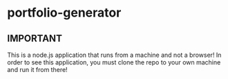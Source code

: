 # portfolio-generator

## IMPORTANT    
This is a node.js application that runs from a machine and not a browser!
In order to see this application, you must clone the repo to your own machine and run it from there!